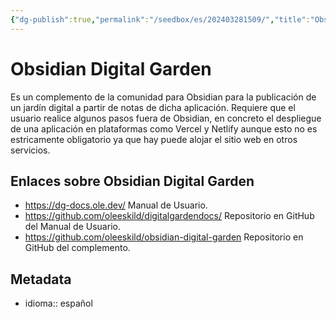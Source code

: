 ```yaml
---
{"dg-publish":true,"permalink":"/seedbox/es/202403281509/","title":"Obsidian Digital Garden","noteIcon":"1","created":"2024-03-28T15:09:33.002-06:00","updated":"2024-03-28T15:18:31.217-06:00"}
---
```


# Obsidian Digital Garden
Es un complemento de la comunidad para Obsidian para la publicación de un jardín digital a partir de notas de dicha aplicación. Requiere que el usuario realice algunos pasos fuera de Obsidian, en concreto el despliegue de una aplicación en plataformas como Vercel y Netlify aunque esto no es estricamente obligatorio ya que hay puede alojar el sitio web en otros servicios.
## Enlaces sobre Obsidian Digital Garden
- https://dg-docs.ole.dev/
	Manual de Usuario.
- https://github.com/oleeskild/digitalgardendocs/
	Repositorio en GitHub del Manual de Usuario.
- https://github.com/oleeskild/obsidian-digital-garden
	Repositorio en GitHub del complemento.
## Metadata
- idioma:: español